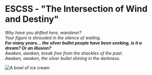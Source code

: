 # ESCSS - "The Intersection of Wind and Destiny"
*Why have you drifted here, wanderer?*  
*Your figure is shrouded in the silence of wailing.*  
***For many years... the silver bullet people have been seeking, is it a dream? Or an illusion?***  
*Awaken, awaken, break free from the shackles of the past.*  
*Awaken, awaken, the silver bullet shining in the darkness.*  

<img src="./img/riven-vs-yasuo.png" alt="A bowl of ice cream" title=" This is a delicious bowl of ice cream.">

